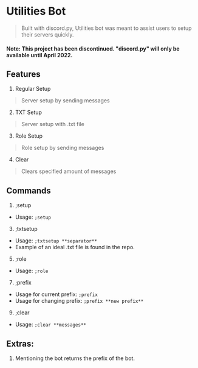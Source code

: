 # Utilities Bot
> Built with discord.py, Utilities bot was meant to assist users to setup their servers quickly.
#### Note: This project has been discontinued. "discord.py" will only be available until April 2022.

## Features
1. Regular Setup
> Server setup by sending messages

2. TXT Setup
> Server setup with .txt file

3. Role Setup
> Role setup by sending messages

4. Clear
> Clears specified amount of messages

## Commands
1. ;setup
- Usage: `;setup`

3. ;txtsetup
- Usage: `;txtsetup **separator**`
- Example of an ideal .txt file is found in the repo.

5. ;role
- Usage: `;role`

7. ;prefix
- Usage for current prefix: `;prefix`
- Usage for changing prefix: `;prefix **new prefix**`

9. ;clear
- Usage: `;clear **messages**`

## Extras:
1. Mentioning the bot returns the prefix of the bot.
